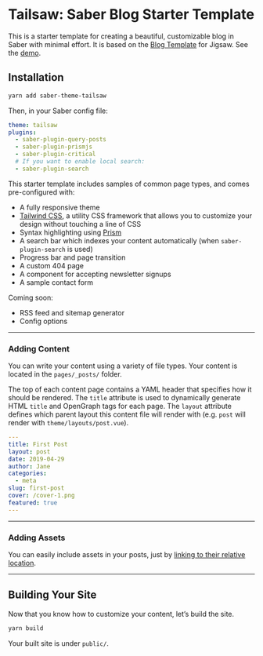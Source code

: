 # Tailsaw: Saber Blog Starter Template

This is a starter template for creating a beautiful, customizable blog in Saber with minimal effort. It is based on the [Blog Template](https://github.com/tightenco/jigsaw-blog-template) for Jigsaw. See the [demo](http://tailsaw.saber.land).

## Installation

```bash
yarn add saber-theme-tailsaw
```

Then, in your Saber config file:

```yml
theme: tailsaw
plugins:
  - saber-plugin-query-posts
  - saber-plugin-prismjs
  - saber-plugin-critical
  # If you want to enable local search:
  - saber-plugin-search
```

This starter template includes samples of common page types, and comes pre-configured with:

- A fully responsive theme
- [Tailwind CSS](https://tailwindcss.com/), a utility CSS framework that allows you to customize your design without touching a line of CSS
- Syntax highlighting using [Prism](https://prismjs.com)
- A search bar which indexes your content automatically (when `saber-plugin-search` is used)
- Progress bar and page transition
- A custom 404 page
- A component for accepting newsletter signups
- A sample contact form

Coming soon:
- RSS feed and sitemap generator
- Config options

---

### Adding Content

You can write your content using a variety of file types. Your content is located in the `pages/_posts/` folder.

The top of each content page contains a YAML header that specifies how it should be rendered. The `title` attribute is used to dynamically generate HTML `title` and OpenGraph tags for each page. The `layout` attribute defines which parent layout this content file will render with (e.g. `post` will render with `theme/layouts/post.vue`).

```yaml
---
title: First Post
layout: post
date: 2019-04-29
author: Jane
categories:
  - meta
slug: first-post
cover: /cover-1.png
featured: true
---

```

---

### Adding Assets

You can easily include assets in your posts, just by [linking to their relative location](https://saber.land/docs/images-fonts-and-files.html).

---

## Building Your Site

Now that you know how to customize your content, let’s build the site.

```bash
yarn build
```

Your built site is under `public/`.
